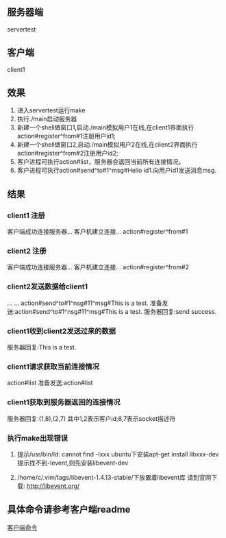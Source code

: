 ## 服务器端
servertest

## 客户端
client1

## 效果
1. 进入servertest运行make
2. 执行./main启动服务器
3. 新建一个shell做窗口1,启动./main模拟用户1在线,在client1界面执行action#register^from#1注册用户id1;
4. 新建一个shell做窗口2,启动./main模拟用户2在线,在client2界面执行action#register^from#2注册用户id2;
5. 客户进程可执行action#list，服务器会返回当前所有连接情况。
6. 客户进程可执行action#send^to#1^msg#Hello id1.向用户id1发送消息msg.

## 结果

### client1 注册
客户端成功连接服务器... 
客户机建立连接... 
action#register^from#1

### client2 注册
客户端成功连接服务器... 
客户机建立连接... 
action#register^from#2

### client2发送数据给client1

... ... 
action#send^to#1^nsg#11^msg#This is a test.
准备发送:action#send^to#1^nsg#11^msg#This is a test.
服务器回复:send success.

### client1收到client2发送过来的数据

服务器回复:This is a test.

### client1请求获取当前连接情况

action#list
准备发送:action#list

### client1获取到服务器返回的连接情况

服务器回复:(1,8),(2,7)
其中1,2表示客户id;8,7表示socket描述符

### 执行make出现错误

1. 提示/usr/bin/ld: cannot find -lxxx
ubuntu下安装apt-get install libxxx-dev
提示找不到-levent,则先安装libevent-dev

2. /home/c/.vim/tags/libevent-1.4.13-stable/下放置着libevent库
请到官网下载: http://libevent.org/

## 具体命令请参考客户端readme
[客户端命令](client1/readme.md)


